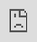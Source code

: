 ```yaml
---
date: 2025-10-06
---
```


# September 2025 Program Status Update

## BTAA Geoportal Video Tutorials: Step-by-Step Search Walkthroughs

<!-- Responsive YouTube embed -->
<div style="max-width: 550px; margin: 0 15px 15px 0; align=right;">
  <div style="position: left; width: 100%; aspect-ratio: 16 / 9;">
    <iframe
      src="https://www.youtube-nocookie.com/embed/RbFjvVNI4-M?modestbranding=1&rel=0&cc_load_policy=1"
      title="BTAA Geoportal: Discover, Search & Access Geospatial Data Across the Big Ten"
      style="position:absolute; inset:0; width:100%; height:100%; border:0;"
      allow="accelerometer; autoplay; clipboard-write; encrypted-media; gyroscope; picture-in-picture; web-share"
      loading="lazy"
      allowfullscreen>
    </iframe>
  </div>
</div>

To make the BTAA Geoportal even easier to use, we’ve launched a new series of video tutorials demonstrating common BTAA Geoportal search strategies applied to real datasets. These short walkthroughs show practical techniques for combining keywords, filters, and map-based searches to quickly locate the data you need.

**Watch the full series on [our YouTube Channel: @GeoBTAA](https://www.youtube.com/watch?v=RbFjvVNI4-M&list=PLNMgmHMZCEbc-QJZP12rKa1YtFjgD-7Vh)**
<!-- more --><br />
The tutorial series includes:
<ul>
<li><em>Intro to the Geoportal</em> – What it is and how to get started</li>
<li><em>Vector Dataset Search</em> – Finding redlining maps for Pennsylvania cities</li>
<li><em>Historic Map Search</em> – Exploring digitized campus maps from Big Ten universities</li>
<li><em>LiDAR Land Cover Search</em> – Using Iowa’s 2009 dataset as an example</li></ul>
 <!-- more -->
Designed for researchers, students, and librarians alike, these tutorials help users navigate the Geoportal more effectively and discover datasets with confidence.

<hr>

## Program Activities

### Committees

<div class="grid" markdown>


=== "TECHnology"

	* Held kickoff meeting in September
	* Lead developer gave presentation on new technology stack goals and progress

=== "Community Engagement"

	* Held open discussion of charter language, outreach priorities, and content strategies (Collection Blog; LibGuides best practices)
	* Next: Plan to review charter and goals for the coming year

=== "Knowledge"

	* Discussed indexing geospatial data from open-access ETDs in the Geoportal

=== "Coordination"

	* Did not meet


</div>

### Workgroups

<div class="grid" markdown>


=== "Geodata Collection Workgroup"

	* Held a successful meeting with Minneapolis, who agreed to serve as our first data provider partner.

=== "Service Model Collaboration Workgroup"

	* Shared highlights at the Program Team meeting that sparked a group conversation about opportunities and next steps

=== "Geospatial Data Citation Workgroup"

	* Developed a prototype for a data citation tool hosted on the GIN website
	* Discussed key elements of a data citations and reviewed best practices from other guides

	
</div>
<hr>


## BTAA Geoportal 

### Analytics Statistics

!!! example inline end "This month by the numbers"

	* Visitors: 9,189
	* Visits: 10,703
	* Downloads: 536
	* Visits with download: 5.01%
	* Outlinks: 2,247
	* Visits with outlink: 20.99%
	* Num. searches: 1,204
	* Search keywords: 454
	* Pageviews: 24,510


**Unique visitors by month**

![](img/2025-09-monthly-users.png){ width="600" }


!!! tip inline end "More stats"

    See full statistics on our [Analytics Dashboard](https://tableau.umn.edu/t/UL/views/BTAAGeoportalusageMatomo/Monthlycharts?%3Aembed=y&%3AisGuestRedirectFromVizportal=y)


**What Users are Looking for**

<div class="grid cards" markdown>

What Users are Looking for

-   Top internal keyword searches

	1. Sanborn
	1. relief
	1. Middle East
	1. pennsylvania
	1. cairo
	1. trail
	1. baltimore county
	1. allegheny county
	1. Tacoma
	1. Egypt


</div>

<br clear="left"/>

---

### Collections

**:material-folder-multiple: Total records as of October 1, 2025:** ==116,953== 

### Harvesting Activities

| [Title](http://URL) | Records added | Records retired |
| :---- | ----- | ----- |
| 2025-09-02 Scan ArcGIS Hubs | 219 | 31 |
| 2025-09-09 Scan ArcGIS Hubs | 45 | 61 |
| 2025-09-16 Scan ArcGIS Hubs | 49 | 73 |
| Reharvest Mapping Inequality | 314 | 538 |
| Reharvest Newberry Library | 0 | 0 |
| Datasets (USA and international | 8012 | 2 |
| Total | 8639 | 705 |


### Web Development

**New Features or Enhancements**

* GeoBTAA API development in progress<br />
-- established a test suite (pytest)<br />
-- enhanced documentation (https://gin.btaa.org/ld/)<br />
-- Developing spatial facets<br />
* React user interface development in progress<br />
-- Added links and web services previews<br />
-- established test suite vitest)<br />
-- new admin view of test fixture records<br />

!!! tip "More development details"

	[Read the most recent development report for more details](https://docs.google.com/document/d/1drJsQhDEa5bTuNh3a4MvhGRimahqAP5DzpzQ5z0JCTg/edit?usp=sharing)


